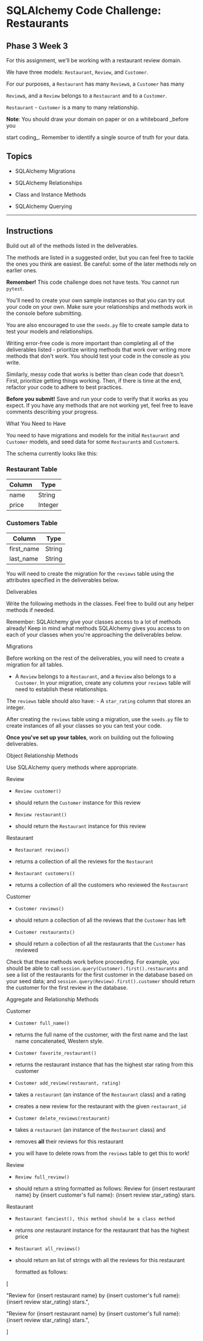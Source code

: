 # SQLAlchemy Code Challenge: Restaurants

## Phase 3 Week 3

For this assignment, we'll be working with a restaurant review domain.

We have three models: `Restaurant`, `Review`, and `Customer`.

For our purposes, a `Restaurant` has many `Review`s, a `Customer` has many

`Review`s, and a `Review` belongs to a `Restaurant` and to a `Customer`.

`Restaurant` - `Customer` is a many to many relationship.

**Note**: You should draw your domain on paper or on a whiteboard _before you

start coding_. Remember to identify a single source of truth for your data.

## Topics

- SQLAlchemy Migrations

- SQLAlchemy Relationships

- Class and Instance Methods

- SQLAlchemy Querying

***

## Instructions

Build out all of the methods listed in the deliverables.

The methods are listed in a suggested order, but you can feel free to tackle the ones you think are easiest. Be careful: some of the later methods rely on earlier ones.

**Remember!** This code challenge does not have tests. You cannot run `pytest`.

You'll need to create your own sample instances so that you can try out your code on your own. Make sure your relationships and methods work in the console before submitting.

You are also encouraged to use the `seeds.py` file to create sample data to test your models and relationships.

Writing error-free code is more important than completing all of the deliverables listed - prioritize writing methods that work over writing more methods that don't work. You should test your code in the console as you write.

Similarly, messy code that works is better than clean code that doesn't. First, prioritize getting things working. Then, if there is time at the end, refactor your code to adhere to best practices.

**Before you submit!** Save and run your code to verify that it works as you expect. If you have any methods that are not working yet, feel free to leave comments describing your progress.

What You Need to Have

You need to have migrations and models for the initial `Restaurant` and `Customer` models, and seed data for some `Restaurant`s and `Customer`s.

The schema currently looks like this:

### Restaurant Table

| Column      | Type     |
|-------------|----------|
| name        | String   |
| price       | Integer  |

### Customers Table

| Column      | Type     |
|-------------|----------|
| first_name  | String   |
| last_name   | String   |

You will need to create the migration for the `reviews` table using the attributes specified in the deliverables below.

Deliverables

Write the following methods in the classes. Feel free to build out any helper methods if needed.

Remember: SQLAlchemy give your classes access to a lot of methods already! Keep in mind what methods SQLAlchemy gives you access to on each of your classes when you're approaching the deliverables below.

Migrations

Before working on the rest of the deliverables, you will need to create a migration for all tables.

- A `Review` belongs to a `Restaurant`, and a `Review` also belongs to a  `Customer`.  In your migration, create any columns your `reviews` table will need to establish these relationships.

The `reviews` table should also have:  - A `star_rating` column that stores an integer.

After creating the `reviews` table using a migration, use the `seeds.py` file to create instances of all your classes so you can test your code.

**Once you've set up your tables**, work on building out the following deliverables.

Object Relationship Methods

Use SQLAlchemy query methods where appropriate.

Review

- `Review customer()`

- should return the `Customer` instance for this review

- `Review restaurant()`

- should return the `Restaurant` instance for this review

Restaurant

- `Restaurant reviews()`

- returns a collection of all the reviews for the `Restaurant`

- `Restaurant customers()`

- returns a collection of all the customers who reviewed the `Restaurant`

Customer

- `Customer reviews()`

- should return a collection of all the reviews that the `Customer` has left

- `Customer restaurants()`

- should return a collection of all the restaurants that the `Customer` has reviewed

Check that these methods work before proceeding. For example, you should be able to call `session.query(Customer).first().restaurants` and see a list of the restaurants for the first customer in the database based on your seed data; and `session.query(Review).first().customer` should return the customer for the first review in the database.

Aggregate and Relationship Methods

 Customer

- `Customer full_name()`

- returns the full name of the customer, with the first name and the last name  concatenated, Western style.

- `Customer favorite_restaurant()`

- returns the restaurant instance that has the highest star rating from this customer

- `Customer add_review(restaurant, rating)`

- takes a `restaurant` (an instance of the `Restaurant` class) and a rating

- creates a new review for the restaurant with the given `restaurant_id`

- `Customer delete_reviews(restaurant)`

- takes a `restaurant` (an instance of the `Restaurant` class) and

- removes **all** their reviews for this restaurant

- you will have to delete rows from the `reviews` table to get this to work!

Review

- `Review full_review()`

- should return a string formatted as follows:
Review for {insert restaurant name} by {insert customer's full name}: {insert review star_rating} stars.

Restaurant

- `Restaurant fanciest(), this method should be a class method`

- returns _one_ restaurant instance for the restaurant that has the highest   price

- `Restaurant all_reviews()`

- should return an list of strings with all the reviews for this restaurant

   formatted as follows:

[

 "Review for {insert restaurant name} by {insert customer's full name}: {insert review star_rating} stars.",

 "Review for {insert restaurant name} by {insert customer's full name}: {insert review star_rating} stars.",

]
